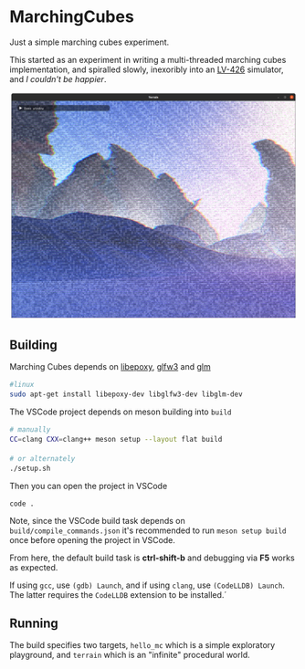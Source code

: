 # MarchingCubes
Just a simple marching cubes experiment.

This started as an experiment in writing a multi-threaded marching cubes implementation, and spiralled slowly, inexoribly into an [LV-426](https://alienanthology.fandom.com/wiki/Acheron_(LV-426)) simulator, and *I couldn't be happier*.

![example](README_assets/lv_426.png)

## Building

Marching Cubes depends on [libepoxy](https://github.com/anholt/libepoxy), [glfw3](https://www.glfw.org/) and [glm](https://glm.g-truc.net/)

```bash
#linux
sudo apt-get install libepoxy-dev libglfw3-dev libglm-dev

```

The VSCode project depends on meson building into `build`
```bash
# manually
CC=clang CXX=clang++ meson setup --layout flat build

# or alternately
./setup.sh
```

Then you can open the project in VSCode
```build
code .
```

Note, since the VSCode build task depends on `build/compile_commands.json` it's recommended to run `meson setup build` once before opening the project in VSCode.

From here, the default build task is **ctrl-shift-b** and debugging via **F5** works as expected.

If using `gcc`, use `(gdb) Launch`, and if using `clang`, use `(CodeLLDB) Launch`. The latter requires the `CodeLLDB` extension to be installed.´

## Running

The build specifies two targets, `hello_mc` which is a simple exploratory playground, and `terrain` which is an "infinite" procedural world.